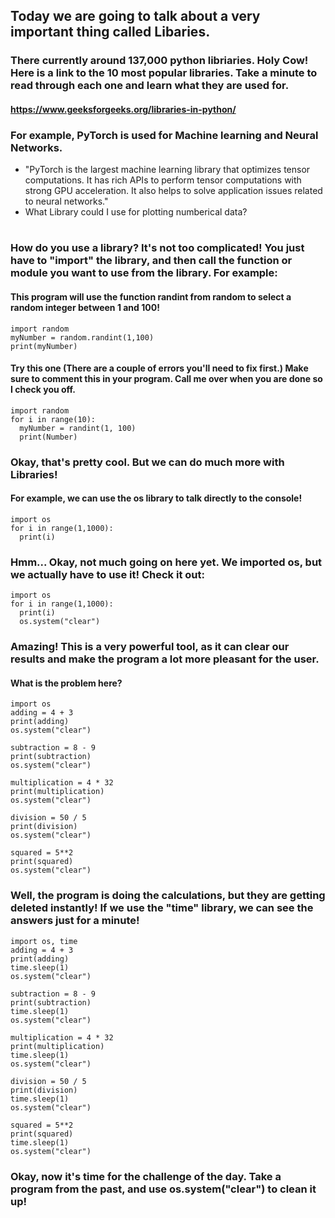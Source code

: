 ## Today we are going to talk about a very important thing called Libaries. 

### There currently around 137,000 python libriaries. Holy Cow! Here is a link to the 10 most popular libraries. Take a minute to read through each one and learn what they are used for. 
#### https://www.geeksforgeeks.org/libraries-in-python/

### For example, PyTorch is used for Machine learning and Neural Networks. 
* "PyTorch is the largest machine learning library that optimizes tensor computations. It has rich APIs to perform tensor computations with strong GPU acceleration. It also helps to solve application issues related to neural networks."
* What Library could I use for plotting numberical data?
#
#
### How do you use a library? It's not too complicated! You just have to "import" the library, and then call the function or module you want to use from the library. For example:
#### This program will use the function randint from random to select a random integer between 1 and 100!
```
import random
myNumber = random.randint(1,100)
print(myNumber)
```
#### Try this one (There are a couple of errors you'll need to fix first.) Make sure to comment this in your program. Call me over when you are done so I check you off. 
```
import random
for i in range(10):
  myNumber = randint(1, 100)
  print(Number)
```

### Okay, that's pretty cool. But we can do much more with Libraries!
#### For example, we can use the os library to talk directly to the console! 

```
import os
for i in range(1,1000):
  print(i)
```
### Hmm... Okay, not much going on here yet. We imported os, but we actually have to use it! Check it out:
```
import os
for i in range(1,1000):
  print(i)
  os.system("clear")
```
### Amazing! This is a very powerful tool, as it can clear our results and make the program a lot more pleasant for the user. 
#### What is the problem here?
```
import os
adding = 4 + 3
print(adding)
os.system("clear")

subtraction = 8 - 9
print(subtraction)
os.system("clear")

multiplication = 4 * 32
print(multiplication)
os.system("clear")

division = 50 / 5
print(division)
os.system("clear")

squared = 5**2
print(squared)
os.system("clear")
```
### Well, the program is doing the calculations, but they are getting deleted instantly! If we use the "time" library, we can see the answers just for a minute!
```
import os, time
adding = 4 + 3
print(adding)
time.sleep(1)
os.system("clear")

subtraction = 8 - 9
print(subtraction)
time.sleep(1)
os.system("clear")

multiplication = 4 * 32
print(multiplication)
time.sleep(1)
os.system("clear")

division = 50 / 5
print(division)
time.sleep(1)
os.system("clear")

squared = 5**2
print(squared)
time.sleep(1)
os.system("clear")
```

### Okay, now it's time for the challenge of the day. Take a program from the past, and use os.system("clear") to clean it up!
